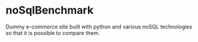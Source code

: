 noSqlBenchmark
==============

Dummy e-commerce site built with python and various noSQL technologies so that it is possible to compare them.
